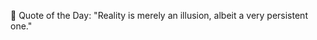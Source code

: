 <!-- start quote -->
💬 Quote of the Day: "Reality is merely an illusion, albeit a very persistent one."
<!-- end quote -->